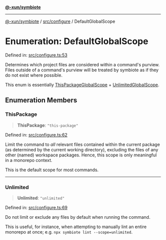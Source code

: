 [**@-xun/symbiote**](../../../README.md)

***

[@-xun/symbiote](../../../README.md) / [src/configure](../README.md) / DefaultGlobalScope

# Enumeration: DefaultGlobalScope

Defined in: [src/configure.ts:53](https://github.com/Xunnamius/symbiote/blob/7f1f7a2772751006b2f87a140f0b00c116f4412c/src/configure.ts#L53)

Determines which project files are considered within a command's purview.
Files outside of a command's purview will be treated by symbiote as if they
do not exist where possible.

This enum is essentially [ThisPackageGlobalScope](ThisPackageGlobalScope.md) +
[UnlimitedGlobalScope](UnlimitedGlobalScope.md).

## Enumeration Members

### ThisPackage

> **ThisPackage**: `"this-package"`

Defined in: [src/configure.ts:62](https://github.com/Xunnamius/symbiote/blob/7f1f7a2772751006b2f87a140f0b00c116f4412c/src/configure.ts#L62)

Limit the command to _all_ relevant files contained within the current
package (as determined by the current working directory), excluding the
files of any other (named) workspace packages. Hence, this scope is only
meaningful in a monorepo context.

This is the default scope for most commands.

***

### Unlimited

> **Unlimited**: `"unlimited"`

Defined in: [src/configure.ts:69](https://github.com/Xunnamius/symbiote/blob/7f1f7a2772751006b2f87a140f0b00c116f4412c/src/configure.ts#L69)

Do not limit or exclude any files by default when running the command.

This is useful, for instance, when attempting to manually lint an entire
monorepo at once; e.g. `npx symbiote lint --scope=unlimited`.
